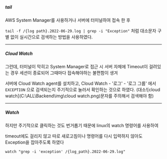 ##### tail

AWS System Manager를 사용하거나 서버에 터미널하여 접속 한 후

`tail -f /{log path}.2022-06-29.log | grep -i "Exception"` 처럼 대소문자 구별 없이 실시간으로 검색하는 방법을 사용하였다.

---

##### Cloud Watch

그런데, 터미널이 막히고 System Manager로 접근 시 서버 자체에 Timeout이 걸려있는 경우 세션이 종료되어 그때마다 접속해야하는 불편함이 생겨

서버에 Cloud Watch agent를 설치하고, Cloud Watch - '로그' - '로그 그룹' 에서 `EXCEPTION` 으로 검색되는지 주기적으로 눌러서 확인하는 것으로 하였다. (대소![cloud watch](C:\ALL\Backend\img\cloud watch.png)문자를 주의해서 검색해야 함)

---

##### Watch

하지만 주기적으로 클릭하는 것도 번거롭기 때문에 linux의 watch 명령어를 사용하여

timeout에도 걸리지 않고 따로 새로고침이나 명령어를 다시 입력하지 않아도 Exception을 잡아주도록 하였다

`watch "grep -i 'exception' /{log_path}.2022-06-29.log"`